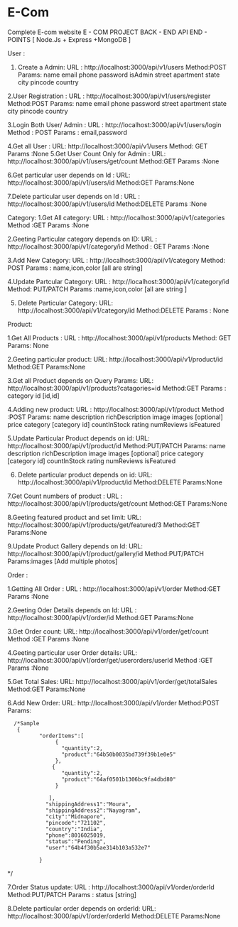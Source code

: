 # E-Com
Complete E-com website 
E - COM PROJECT BACK - END API END - POINTS [ Node.Js + Express +MongoDB ]

 User :
1.  Create a  Admin:
URL : http://localhost:3000/api/v1/users
Method:POST
Params:
              name
              email
              phone
              password
              isAdmin
              street
              apartment
              state
              city
              pincode
              country

2.User Registration :
   URL : http://localhost:3000/api/v1/users/register
   Method:POST
   Params:
              name
              email
              phone
              password
              street
              apartment
              state
              city
              pincode
              country

3.Login Both User/ Admin :
 URL : http://localhost:3000/api/v1/users/login
 Method : POST
 Params : email,password 


4.Get all User :
  URL: http://localhost:3000/api/v1/users
  Method: GET
  Params :None
5.Get User Count Only for Admin :
 URL: http://localhost:3000/api/v1/users/get/count
 Method:GET
 Params :None

6.Get particular user depends on Id :
URL: http://localhost:3000/api/v1/users/id
Method:GET
Params:None

7.Delete particular user depends on Id :
URL : http://localhost:3000/api/v1/users/id
Method:DELETE
Params :None



Category:
1.Get All category:
URL : http://localhost:3000/api/v1/categories
Method :GET
Params :None

2.Geeting Particular category depends on ID:
URL : http://localhost:3000/api/v1/category/id
Method : GET
Params :None

3.Add New Category: 
URL : http://localhost:3000/api/v1/category
Method: POST
Params : name,icon,color [all are string]

4.Update Partcular Category:
URL : http://localhost:3000/api/v1/category/id
Method: PUT/PATCH
Params :name,icon,color [all are string ]

5. Delete Particular Category:
URL: http://localhost:3000/api/v1/category/id
Method:DELETE
Params : None



Product:

1.Get All Products :
URL : http://localhost:3000/api/v1/products
Method: GET
Params: None

2.Geeting particular product:
URL: http://localhost:3000/api/v1/product/id
Method:GET
Params:None

3.Get all Product depends on Query Params:
URL: http://localhost:3000/api/v1/products?catagories=id
Method:GET
Params : category id [id,id]

4.Adding new product:
URL : http://localhost:3000/api/v1/product
Method :POST
Params: 
name
description
richDescription
image
images [optional]
price
category [category id]
countInStock
rating
numReviews
isFeatured

5.Update Particular Product depends on id: 
URL: http://localhost:3000/api/v1/product/id
Method:PUT/PATCH
Params:
name
description
richDescription
image
images [optional]
price
category [category id]
countInStock
rating
numReviews
isFeatured

6. Delete particular product depends on id:
URL: http://localhost:3000/api/v1/product/id
Method:DELETE
Params:None

7.Get Count numbers of product :
URL : http://localhost:3000/api/v1/products/get/count
Method:GET
Params:None


8.Geeting featured product and set limit:
URL: http://localhost:3000/api/v1/products/get/featured/3
Method:GET
Params:None

9.Update Product Gallery depends on Id:
URL: http://localhost:3000/api/v1/product/gallery/id
Method:PUT/PATCH
Params:images [Add multiple photos]

Order :
  
 1.Getting All Order :
 URL : http://localhost:3000/api/v1/order
 Method:GET
 Params :None

2.Geeting Oder Details depends on Id:
 URL : http://localhost:3000/api/v1/order/id
 Method:GET
 Params:None

3.Get Order count:
  URL: http://localhost:3000/api/v1/order/get/count
  Method :GET
  Params :None

4.Geeting particular user Order details: 
 URL: http://localhost:3000/api/v1/order/get/userorders/userId
 Method :GET
 Params :None

5.Get Total Sales: 
  URL: http://localhost:3000/api/v1/order/get/totalSales
  Method:GET
  Params:None

6.Add New Order:
   URL: http://localhost:3000/api/v1/order
   Method:POST
   Params:

      /*Sample 
       {
              "orderItems":[
                   { 
                     "quantity":2,
                     "product":"64b50b0035bd739f39b1e0e5"
                   },
                  { 
                     "quantity":2,
                     "product":"64af0501b1306bc9fa4dbd80"
                   }
                   
                 ],
                "shippingAddress1":"Moura",
                "shippingAddress2":"Nayagram",
                "city":"Midnapore",
                "pincode":"721102",
                "country":"India",
                "phone":8016025019,
                "status":"Pending",
                "user":"64b4f30b5ae314b103a532e7"
              
              }
   */

7.Order Status update:
   URL : http://localhost:3000/api/v1/order/orderId
   Method:PUT/PATCH
   Params : status  [string]


8.Delete particular order depends on orderId:
  URL: http://localhost:3000/api/v1/order/orderId
  Method:DELETE
  Params:None










  


